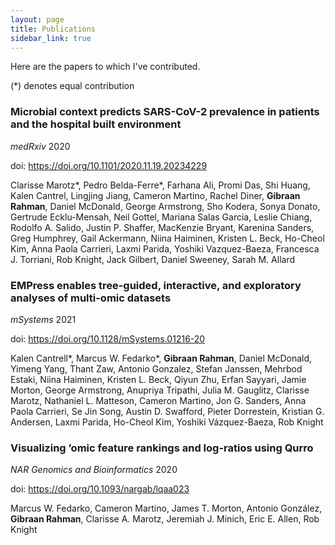 ```yaml
---
layout: page
title: Publications
sidebar_link: true
---
```


Here are the papers to which I've contributed.

(*) denotes equal contribution

### Microbial context predicts SARS-CoV-2 prevalence in patients and the hospital built environment

*medRxiv* 2020

doi: <https://doi.org/10.1101/2020.11.19.20234229>

Clarisse Marotz\*, Pedro Belda-Ferre\*, Farhana Ali, Promi Das, Shi Huang, Kalen Cantrel, Lingjing Jiang, Cameron Martino, Rachel Diner, **Gibraan Rahman**, Daniel McDonald, George Armstrong, Sho Kodera, Sonya Donato, Gertrude Ecklu-Mensah, Neil Gottel, Mariana Salas Garcia, Leslie Chiang, Rodolfo A. Salido, Justin P. Shaffer, MacKenzie Bryant, Karenina Sanders, Greg Humphrey, Gail Ackermann, Niina Haiminen, Kristen L. Beck, Ho-Cheol Kim, Anna Paola Carrieri, Laxmi Parida, Yoshiki Vazquez-Baeza, Francesca J. Torriani, Rob Knight, Jack Gilbert, Daniel Sweeney, Sarah M. Allard

### EMPress enables tree-guided, interactive, and exploratory analyses of multi-omic datasets

*mSystems* 2021

doi: <https://doi.org/10.1128/mSystems.01216-20>

Kalen Cantrell\*, Marcus W. Fedarko\*, **Gibraan Rahman**, Daniel McDonald, Yimeng Yang, Thant Zaw, Antonio Gonzalez, Stefan Janssen, Mehrbod Estaki, Niina Haiminen, Kristen L. Beck, Qiyun Zhu, Erfan Sayyari, Jamie Morton, George Armstrong, Anupriya Tripathi, Julia M. Gauglitz, Clarisse Marotz, Nathaniel L. Matteson, Cameron Martino, Jon G. Sanders, Anna Paola Carrieri, Se Jin Song, Austin D. Swafford, Pieter Dorrestein, Kristian G. Andersen, Laxmi Parida, Ho-Cheol Kim, Yoshiki Vázquez-Baeza, Rob Knight

### Visualizing ’omic feature rankings and log-ratios using Qurro

*NAR Genomics and Bioinformatics* 2020

doi: <https://doi.org/10.1093/nargab/lqaa023>

Marcus W. Fedarko, Cameron Martino, James T. Morton, Antonio González, **Gibraan Rahman**, Clarisse A. Marotz, Jeremiah J. Minich, Eric E. Allen, Rob Knight
